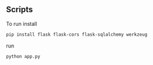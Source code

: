 ## Scripts
To run install
```bash
pip install flask flask-cors flask-sqlalchemy werkzeug
```
run
```cmd
python app.py
```
